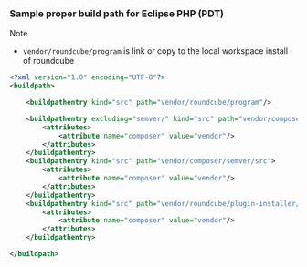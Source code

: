 
### Sample proper build path for Eclipse PHP (PDT)

Note
* `vendor/roundcube/program` is link or copy to the local workspace install of roundcube

```xml
<?xml version="1.0" encoding="UTF-8"?>
<buildpath>

    <buildpathentry kind="src" path="vendor/roundcube/program"/>

    <buildpathentry excluding="semver/" kind="src" path="vendor/composer">
        <attributes>
            <attribute name="composer" value="vendor"/>
        </attributes>
    </buildpathentry>
    <buildpathentry kind="src" path="vendor/composer/semver/src">
        <attributes>
            <attribute name="composer" value="vendor"/>
        </attributes>
    </buildpathentry>
    <buildpathentry kind="src" path="vendor/roundcube/plugin-installer/src">
        <attributes>
            <attribute name="composer" value="vendor"/>
        </attributes>
    </buildpathentry>

</buildpath>

```
